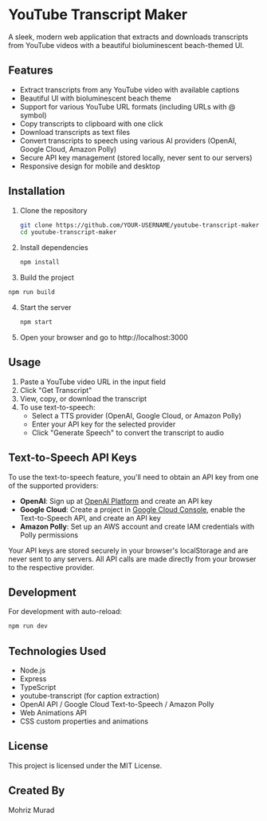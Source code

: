 # YouTube Transcript Maker

A sleek, modern web application that extracts and downloads transcripts from YouTube videos with a beautiful bioluminescent beach-themed UI.

## Features

- Extract transcripts from any YouTube video with available captions
- Beautiful UI with bioluminescent beach theme
- Support for various YouTube URL formats (including URLs with @ symbol)
- Copy transcripts to clipboard with one click
- Download transcripts as text files
- Convert transcripts to speech using various AI providers (OpenAI, Google Cloud, Amazon Polly)
- Secure API key management (stored locally, never sent to our servers)
- Responsive design for mobile and desktop

## Installation

1. Clone the repository
   ```bash
   git clone https://github.com/YOUR-USERNAME/youtube-transcript-maker.git
   cd youtube-transcript-maker
   ```

2. Install dependencies
   ```bash
   npm install
   ```
3. Build the project
  ```bash
  npm run build
  ```


4. Start the server
   ```bash
   npm start
   ```

5. Open your browser and go to http://localhost:3000

## Usage

1. Paste a YouTube video URL in the input field
2. Click "Get Transcript"
3. View, copy, or download the transcript
4. To use text-to-speech:
   - Select a TTS provider (OpenAI, Google Cloud, or Amazon Polly)
   - Enter your API key for the selected provider
   - Click "Generate Speech" to convert the transcript to audio

## Text-to-Speech API Keys

To use the text-to-speech feature, you'll need to obtain an API key from one of the supported providers:

- **OpenAI**: Sign up at [OpenAI Platform](https://platform.openai.com) and create an API key
- **Google Cloud**: Create a project in [Google Cloud Console](https://console.cloud.google.com), enable the Text-to-Speech API, and create an API key
- **Amazon Polly**: Set up an AWS account and create IAM credentials with Polly permissions

Your API keys are stored securely in your browser's localStorage and are never sent to any servers. All API calls are made directly from your browser to the respective provider.

## Development

For development with auto-reload:

```bash
npm run dev
```

## Technologies Used

- Node.js
- Express
- TypeScript
- youtube-transcript (for caption extraction)
- OpenAI API / Google Cloud Text-to-Speech / Amazon Polly
- Web Animations API
- CSS custom properties and animations

## License

This project is licensed under the MIT License.

## Created By

Mohriz Murad 
